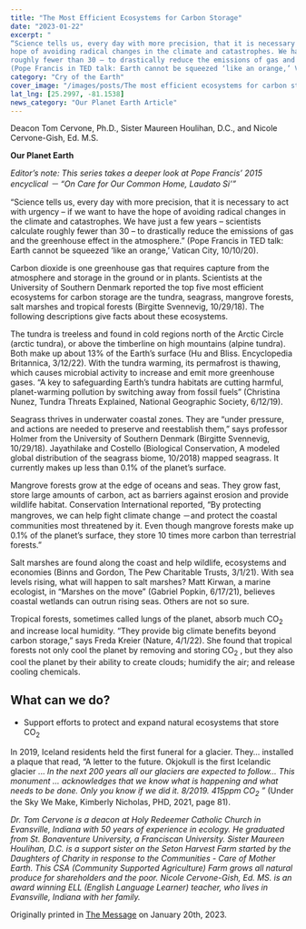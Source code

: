 ```yaml
---
title: "The Most Efficient Ecosystems for Carbon Storage"
date: "2023-01-22" 
excerpt: "
“Science tells us, every day with more precision, that it is necessary to act with urgency – if we want to have the
hope of avoiding radical changes in the climate and catastrophes. We have just a few years – scientists calculate
roughly fewer than 30 – to drastically reduce the emissions of gas and the greenhouse effect in the atmosphere.”
(Pope Francis in TED talk: Earth cannot be squeezed ‘like an orange,’ Vatican City, 10/10/20)."
category: "Cry of the Earth"
cover_image: "/images/posts/The most efficient ecosystems for carbon storage.jpg"
lat_lng: [25.2997, -81.1538]
news_category: "Our Planet Earth Article"
---
```


Deacon Tom Cervone, Ph.D., Sister Maureen Houlihan, D.C., and Nicole Cervone-Gish, Ed. M.S.

**Our Planet Earth**

_Editor’s note: This series takes a deeper look at Pope Francis’ 2015 encyclical － “On Care for Our Common
Home, Laudato Si’”_

“Science tells us, every day with more precision, that it is necessary to act with urgency – if we want to have the
hope of avoiding radical changes in the climate and catastrophes. We have just a few years – scientists calculate
roughly fewer than 30 – to drastically reduce the emissions of gas and the greenhouse effect in the atmosphere.”
(Pope Francis in TED talk: Earth cannot be squeezed ‘like an orange,’ Vatican City, 10/10/20).

Carbon dioxide is one greenhouse gas that requires capture from the atmosphere and storage in the ground or in
plants. Scientists at the University of Southern Denmark reported the top five most efficient ecosystems for
carbon storage are the tundra, seagrass, mangrove forests, salt marshes and tropical forests (Birgitte Svennevig,
10/29/18). The following descriptions give facts about these ecosystems.

The tundra is treeless and found in cold regions north of the Arctic Circle (arctic tundra), or above the
timberline on high mountains (alpine tundra). Both make up about 13% of the Earth’s surface (Hu and Bliss.
Encyclopedia Britannica, 3/12/22). With the tundra warming, its permafrost is thawing, which causes microbial
activity to increase and emit more greenhouse gases. “A key to safeguarding Earth’s tundra habitats are cutting
harmful, planet-warming pollution by switching away from fossil fuels” (Christina Nunez, Tundra Threats
Explained, National Geographic Society, 6/12/19).

Seagrass thrives in underwater coastal zones. They are “under pressure, and actions are needed to preserve and
reestablish them,” says professor Holmer from the University of Southern Denmark (Birgitte Svennevig,
10/29/18). Jayathilake and Costello (Biological Conservation, A modeled global distribution of the seagrass
biome, 10/2018) mapped seagrass. It currently makes up less than 0.1% of the planet’s surface.

Mangrove forests grow at the edge of oceans and seas. They grow fast, store large amounts of carbon, act as
barriers against erosion and provide wildlife habitat. Conservation International reported, “By protecting
mangroves, we can help fight climate change －and protect the coastal communities most threatened by it. Even
though mangrove forests make up 0.1% of the planet’s surface, they store 10 times more carbon than terrestrial
forests.”

Salt marshes are found along the coast and help wildlife, ecosystems and economies (Binns and Gordon, The
Pew Charitable Trusts, 3/1/21). With sea levels rising, what will happen to salt marshes? Matt Kirwan, a marine
ecologist, in “Marshes on the move” (Gabriel Popkin, 6/17/21), believes coastal wetlands can outrun rising seas.
Others are not so sure.

Tropical forests, sometimes called lungs of the planet, absorb much CO<sub>2</sub> and increase local humidity. “They
provide big climate benefits beyond carbon storage,” says Freda Kreier (Nature, 4/1/22). She found that tropical
forests not only cool the planet by removing and storing CO<sub>2</sub> , but they also cool the planet by their ability to
create clouds; humidify the air; and release cooling chemicals.

## What can we do?

- Support efforts to protect and expand natural ecosystems that store CO<sub>2</sub>

In 2019, Iceland residents held the first funeral for a glacier. They… installed a plaque that read, “A letter to the
future. Okjokull is the first Icelandic glacier ... _In the next 200 years all our glaciers are expected to follow…
This monument … acknowledges that we know what is happening and what needs to be done. Only you know if
we did it. 8/2019. 415ppm CO<sub>2</sub> ”_ (Under the Sky We Make, Kimberly Nicholas, PHD, 2021, page 81).

_Dr. Tom Cervone is a deacon at Holy Redeemer Catholic Church in Evansville, Indiana with 50 years of
experience in ecology. He graduated from St. Bonaventure University, a Franciscan University. Sister Maureen
Houlihan, D.C. is a support sister on the Seton Harvest Farm started by the Daughters of Charity in response to
the Communities - Care of Mother Earth. This CSA (Community Supported Agriculture) Farm grows all natural
produce for shareholders and the poor. Nicole Cervone-Gish, Ed. MS. is an award winning ELL (English
Language Learner) teacher, who lives in Evansville, Indiana with her family._

Originally printed in [The Message](https://evdiomessage.org/) on January 20th, 2023.
